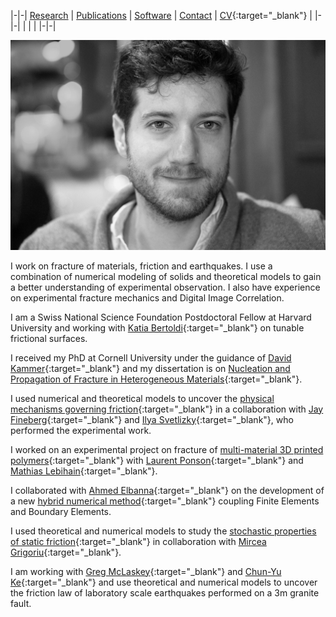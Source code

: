|-|-|
[Research](research.md) | [Publications](publications.md) | [Software](software.md) | [Contact](contact.md) | [CV](gabriele_albertini_vitae.pdf){:target="_blank"} |
|-|-|
| | |
|-|-|

![](images/profile_photo_id_bw.jpg)

I work on fracture of materials, friction and earthquakes. 
I use a combination of numerical modeling of solids and theoretical models to gain a better understanding of experimental observation. 
I also have experience on experimental fracture mechanics and Digital Image Correlation.

I am a Swiss National Science Foundation Postdoctoral Fellow at Harvard University and working with [Katia Bertoldi](https://bertoldi.seas.harvard.edu/){:target="_blank"} on tunable frictional surfaces.

I received my PhD at Cornell University under the guidance of [David Kammer](https://ifb.ethz.ch/compmech/people/prof-dr-david-kammer.html){:target="_blank"} and my dissertation is on [Nucleation and Propagation of Fracture in Heterogeneous Materials](https://www-proquest-com.proxy.library.cornell.edu/dissertations-theses/nucleation-propagation-fracture-heterogeneous/docview/2550608833/se-2?accountid=10267){:target="_blank"}.

I used numerical and theoretical models to uncover the [physical mechanisms governing friction](https://doi.org/10.1016/j.jmps.2019.103826){:target="_blank"} in a collaboration with [Jay Fineberg](http://old.phys.huji.ac.il/~jay/){:target="_blank"} and [Ilya Svetlizky](https://scholar.google.co.il/citations?user=44mVMhIAAAAJ&hl=en){:target="_blank"}, who performed the experimental work.

I worked on an experimental project on fracture of [multi-material 3D printed polymers](https://doi.org/10.1103/PhysRevLett.127.035501){:target="_blank"} with [Laurent Ponson](http://www.laurentponson.com/){:target="_blank"} and [Mathias Lebihain](https://scholar.google.com/citations?user=ZUSWpmMAAAAJ&hl=en&oi=ao){:target="_blank"}.

I collaborated with [Ahmed Elbanna](http://publish.illinois.edu/mcslabuiuc/people/ahmed-ettaf-elbanna/){:target="_blank"} on the development of a new [hybrid numerical method](http://arxiv.org/abs/2102.08756){:target="_blank"} coupling Finite Elements and Boundary Elements.

I used theoretical and numerical models to study the [stochastic properties of static friction](http://arxiv.org/abs/2005.06113){:target="_blank"} in collaboration with [Mircea Grigoriu](https://www.cee.cornell.edu/faculty-directory/mircea-dan-grigoriu){:target="_blank"}. 

I am working with [Greg McLaskey](https://courses.cit.cornell.edu/mclaskey/people.html){:target="_blank"} and [Chun-Yu Ke](https://chunyuke.com/){:target="_blank"} and use theoretical and numerical models to uncover the friction law of laboratory scale earthquakes performed on a 3m granite fault.


<!--I am wondering if you might add some broader statements about your work and your professional goals. What is your larger project? What questions interest you? What are the broader impacts of your work? What broader conversations in the field does your work contribute to?

You might look at some bio statements and websites from others in your field to see how they answer these kinds of questions. 

-->
